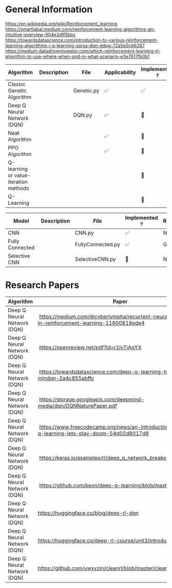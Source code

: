 # General Information
https://en.wikipedia.org/wiki/Reinforcement_learning
https://smartlabai.medium.com/reinforcement-learning-algorithms-an-intuitive-overview-904e2dff5bbc
https://towardsdatascience.com/introduction-to-various-reinforcement-learning-algorithms-i-q-learning-sarsa-dqn-ddpg-72a5e0cb6287
https://medium.datadriveninvestor.com/which-reinforcement-learning-rl-algorithm-to-use-where-when-and-in-what-scenario-e3e7617fb0b1

| Algorithm | Description | File | Applicability | Implemented ? | Responsible |
| --- | --- | --- | --- | --- | --- |
| Classic Genetic Algorithm |  |Genetic.py |✅ | ✅ | Gabriel |
| Deep Q Neural Network (DQN) |  |DQN.py |✅ |🚧 | Nathan |
| Neat Algorithm |  |  |✅ | 🚧 | Tom |
| PPO Algorithm |  |  |✅ |🔴 | Hugo |
| Q-learning or value-iteration methods |  |  |  |🔴 | |
| Q-Learning |  |  |  | 🔴 | |

| Model | Description | File | Implemented ? | Responsible |
| --- | --- | --- | --- | --- |
| CNN |  |CNN.py |✅ | Nathan |
| Fully Connected |  |FullyConnected.py |✅ | Gabriel |
| Selective CNN |  |SelectiveCNN.py |🚧 | Nathan |
# Research Papers

| Algorithm | Paper |
| --- | --- |
| Deep Q Neural Network (DQN) | https://medium.com/@cyberlympha/recurrent-neural-networks-in-reinforcement-learning-11600819ede4 |
| Deep Q Neural Network (DQN) | https://openreview.net/pdf?id=r1lyTjAqYX |
| Deep Q Neural Network (DQN) | https://towardsdatascience.com/deep-q-learning-tutorial-mindqn-2a4c855abffc |
| Deep Q Neural Network (DQN) | https://storage.googleapis.com/deepmind-media/dqn/DQNNaturePaper.pdf |
| Deep Q Neural Network (DQN) | https://www.freecodecamp.org/news/an-introduction-to-deep-q-learning-lets-play-doom-54d02d8017d8 |
| Deep Q Neural Network (DQN) | https://keras.io/examples/rl/deep_q_network_breakout/ |
| Deep Q Neural Network (DQN) | https://github.com/keon/deep-q-learning/blob/master/dqn.py |
| Deep Q Neural Network (DQN) | https://huggingface.co/blog/deep-rl-dqn |
| Deep Q Neural Network (DQN) | https://huggingface.co/deep-rl-course/unit3/introduction |
| Deep Q Neural Network (DQN) | https://github.com/vwxyzjn/cleanrl/blob/master/cleanrl/dqn_atari.py |
